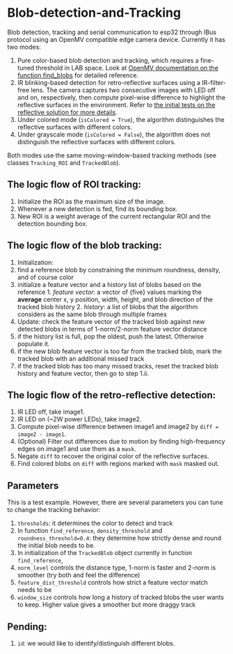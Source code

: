 # Blob-detection-and-Tracking
Blob detection, tracking and serial communication to esp32 through IBus protocol using an OpenMV compatible edge camera device. Currently it has two modes: 
1. Pure color-based blob detection and tracking, which requires a fine-tuned threshold in LAB space. Look at [OpenMV documentation on the function find_blobs](https://docs.openmv.io/library/omv.image.html#image.Image.find_blobs) for detailed reference.
2. IR blinking-based detection for retro-reflective surfaces using a IR-filter-free lens. The camera captures two consecutive images with LED off and on, respectively, then compute pixel-wise difference to highlight the reflective surfaces in the environment. Refer to [the initial tests on the reflective solution for more details](https://github.com/LehighBlimpGroup/Reflective_AimBot).
  1. Under colored mode (`isColored = True`), the algorithm distinguishes the reflective surfaces with different colors.
  2. Under grayscale mode (`isColored = False`), the algorithm does not distinguish the reflective surfaces with different colors.

Both modes use the same moving-window-based tracking methods (see classes `Tracking_ROI` and `TrackedBlob`).

## The logic flow of ROI tracking:
1. Initialize the ROI as the maximum size of the image.
2. Whenever a new detection is fed, find its bounding box.
3. New ROI is a weight average of the current rectangular ROI and the detection bounding box.

## The logic flow of the blob tracking:
1. Initialization:
  1. find a reference blob by constraining the minimum roundness, density, and of course color
  2. initialize a feature vector and a history list of blobs based on the reference
    1. *feature vector*: a vector of {five} values marking the **average** center x, y position, width, height, and blob direction of the tracked blob history
    2. *history*: a list of blobs that the algorithm considers as the same blob through multiple frames
2. Update: check the feature vector of the tracked blob against new detected blobs in terms of 1-norm/2-norm feature vector distance
  1. if the history list is full, pop the oldest, push the latest. Otherwise populate it.
  2. if the new blob feature vector is too far from the tracked blob, mark the tracked blob with an additional missed track
  3. if the tracked blob has too many missed tracks, reset the tracked blob history and feature vector, then go to step 1.ii.

## The logic flow of the retro-reflective detection:
1. IR LED off, take image1.
2. IR LED on (~2W power LEDs), take image2.
3. Compute pixel-wise difference between image1 and image2 by `diff = image2 - image1`.
4. (Optional) Filter out differences due to motion by finding high-frequency edges on image1 and use them as a `mask`. 
5. Negate `diff` to recover the original color of the reflective surfaces.
6. Find colored blobs on `diff` with regions marked with `mask` masked out.

## Parameters
This is a test example. However, there are several parameters you can tune to change the tracking behavior:
1. `thresholds`: it determines the color to detect and track
2. In function `find_reference`, `density_threshold` and `roundness_threshold=0.4`: they determine how strictly dense and round the initial blob needs to be.
3. In initialization of the `TrackedBlob` object currently in function `find_reference`,
  1. `norm_level` controls the distance type, 1-norm is faster and 2-norm is smoother (try both and feel the difference)
  2. `feature_dist_threshold` controls how strict a feature vector match needs to be
  3. `window_size` controls how long a history of tracked blobs the user wants to keep. Higher value gives a smoother but more draggy track

## Pending:
1. `id`: we would like to identify/distinguish different blobs.
